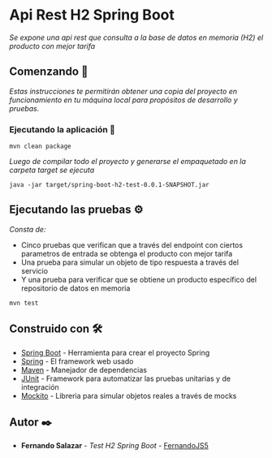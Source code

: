 # Api Rest H2 Spring Boot

_Se expone una api rest que consulta a la base de datos en memoria (H2) el producto con mejor tarifa_

## Comenzando 🚀

_Estas instrucciones te permitirán obtener una copia del proyecto en funcionamiento en tu máquina local para propósitos de desarrollo y pruebas._

### Ejecutando la aplicación 🔧

```
mvn clean package
```

_Luego de compilar todo el proyecto y generarse el empaquetado en la carpeta target se ejecuta_

```
java -jar target/spring-boot-h2-test-0.0.1-SNAPSHOT.jar
```

## Ejecutando las pruebas ⚙️

_Consta de:_
* Cinco pruebas que verifican que a través del endpoint con ciertos parametros de entrada se obtenga el producto con mejor tarifa
* Una prueba para simular un objeto de tipo respuesta a través del servicio
* Y una prueba para verificar que se obtiene un producto específico del repositorio de datos en memoria

```
mvn test
```

## Construido con 🛠️

* [Spring Boot](https://spring.io/projects/spring-boot) - Herramienta para crear el proyecto Spring
* [Spring](https://spring.io) - El framework web usado
* [Maven](https://maven.apache.org/) - Manejador de dependencias
* [JUnit](https://junit.org/junit5/) - Framework para automatizar las pruebas unitarias y de integración
* [Mockito](https://site.mockito.org) - Libreria para simular objetos reales a través de mocks

## Autor ✒️

* **Fernando Salazar** - *Test H2 Spring Boot* - [FernandoJS5](https://github.com/FernandoJSR5)
